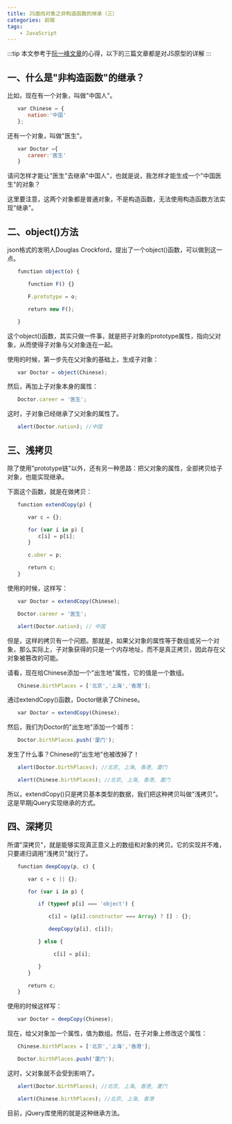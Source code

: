 ```yaml
---
title: JS面向对象之非构造函数的继承（三）
categories: 前端
tags:
    - JavaScript
---
```


:::tip
本文参考于[阮一峰文章](http://www.ruanyifeng.com/blog/2010/05/object-oriented_javascript_inheritance_continued.html)的心得，以下的三篇文章都是对JS原型的详解
:::

## 一、什么是"非构造函数"的继承？

比如，现在有一个对象，叫做"中国人"。

```javascript
　　var Chinese = {
　　　　nation:'中国'
　　};
```

还有一个对象，叫做"医生"。

```javascript
　　var Doctor ={
　　　　career:'医生'
　　}
```

请问怎样才能让"医生"去继承"中国人"，也就是说，我怎样才能生成一个"中国医生"的对象？

这里要注意，这两个对象都是普通对象，不是构造函数，无法使用构造函数方法实现"继承"。

## 二、object()方法

json格式的发明人Douglas Crockford，提出了一个object()函数，可以做到这一点。

```javascript
　　function object(o) {

　　　　function F() {}

　　　　F.prototype = o;

　　　　return new F();

　　}
```

这个object()函数，其实只做一件事，就是把子对象的prototype属性，指向父对象，从而使得子对象与父对象连在一起。

使用的时候，第一步先在父对象的基础上，生成子对象：

```javascript
　　var Doctor = object(Chinese);
```

然后，再加上子对象本身的属性：

```javascript
　　Doctor.career = '医生';
```

这时，子对象已经继承了父对象的属性了。

```javascript
　　alert(Doctor.nation); //中国
```

## 三、浅拷贝

除了使用"prototype链"以外，还有另一种思路：把父对象的属性，全部拷贝给子对象，也能实现继承。

下面这个函数，就是在做拷贝：

```javascript
　　function extendCopy(p) {

　　　　var c = {};

　　　　for (var i in p) {
　　　　　　c[i] = p[i];
　　　　}

　　　　c.uber = p;

　　　　return c;
　　}
```

使用的时候，这样写：

```javascript
　　var Doctor = extendCopy(Chinese);

　　Doctor.career = '医生';

　　alert(Doctor.nation); // 中国
```

但是，这样的拷贝有一个问题。那就是，如果父对象的属性等于数组或另一个对象，那么实际上，子对象获得的只是一个内存地址，而不是真正拷贝，因此存在父对象被篡改的可能。

请看，现在给Chinese添加一个"出生地"属性，它的值是一个数组。

```javascript
　　Chinese.birthPlaces = ['北京','上海','香港'];
```

通过extendCopy()函数，Doctor继承了Chinese。

```javascript
　　var Doctor = extendCopy(Chinese);
```

然后，我们为Doctor的"出生地"添加一个城市：

```javascript
　　Doctor.birthPlaces.push('厦门');
```

发生了什么事？Chinese的"出生地"也被改掉了！

```javascript
　　alert(Doctor.birthPlaces); //北京, 上海, 香港, 厦门

　　alert(Chinese.birthPlaces); //北京, 上海, 香港, 厦门
```

所以，extendCopy()只是拷贝基本类型的数据，我们把这种拷贝叫做"浅拷贝"。这是早期jQuery实现继承的方式。

## 四、深拷贝

所谓"深拷贝"，就是能够实现真正意义上的数组和对象的拷贝。它的实现并不难，只要递归调用"浅拷贝"就行了。

```javascript
　　function deepCopy(p, c) {

　　　　var c = c || {};

　　　　for (var i in p) {

　　　　　　if (typeof p[i] === 'object') {

　　　　　　　　c[i] = (p[i].constructor === Array) ? [] : {};

　　　　　　　　deepCopy(p[i], c[i]);

　　　　　　} else {

　　　　　　　　　c[i] = p[i];

　　　　　　}
　　　　}

　　　　return c;
　　}
```

使用的时候这样写：

```javascript
　　var Doctor = deepCopy(Chinese);
```

现在，给父对象加一个属性，值为数组。然后，在子对象上修改这个属性：

```JavaScript
　　Chinese.birthPlaces = ['北京','上海','香港'];

　　Doctor.birthPlaces.push('厦门');
```

这时，父对象就不会受到影响了。

```javascript
　　alert(Doctor.birthPlaces); //北京, 上海, 香港, 厦门

　　alert(Chinese.birthPlaces); //北京, 上海, 香港
```

目前，jQuery库使用的就是这种继承方法。